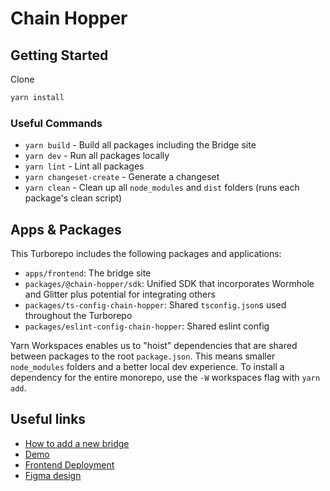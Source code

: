 # Chain Hopper


## Getting Started

Clone  

```bash
yarn install
```

### Useful Commands

- `yarn build` - Build all packages including the Bridge site
- `yarn dev` - Run all packages locally
- `yarn lint` - Lint all packages
- `yarn changeset-create` - Generate a changeset
- `yarn clean` - Clean up all `node_modules` and `dist` folders (runs each package's clean script)

## Apps & Packages

This Turborepo includes the following packages and applications:

- `apps/frontend`: The bridge site
- `packages/@chain-hopper/sdk`: Unified SDK that incorporates Wormhole and Glitter plus potential for integrating others
- `packages/ts-config-chain-hopper`: Shared `tsconfig.json`s used throughout the Turborepo
- `packages/eslint-config-chain-hopper`: Shared eslint config

Yarn Workspaces enables us to "hoist" dependencies that are shared between packages to the root `package.json`. This means smaller `node_modules` folders and a better local dev experience. To install a dependency for the entire monorepo, use the `-W` workspaces flag with `yarn add`.


## Useful links
- [How to add a new bridge](packages/sdk/How-to-add-a-new-bridge.md)
- [Demo](https://www.figma.com/proto/C8DkuVao08iMz7xNCvHUea/ChainHooper?page-id=292%3A11879&node-id=298%3A26390&viewport=2773%2C-1033%2C0.19&scaling=min-zoom&starting-point-node-id=298%3A26390)
- [Frontend Deployment](https://chains-frontend.vercel.app/)
- [Figma design](https://www.figma.com/proto/C8DkuVao08iMz7xNCvHUea/ChainHooper?page-id=292%3A11879&node-id=298%3A26390&viewport=2773%2C-1033%2C0.19&scaling=min-zoom&starting-point-node-id=298%3A26390)
